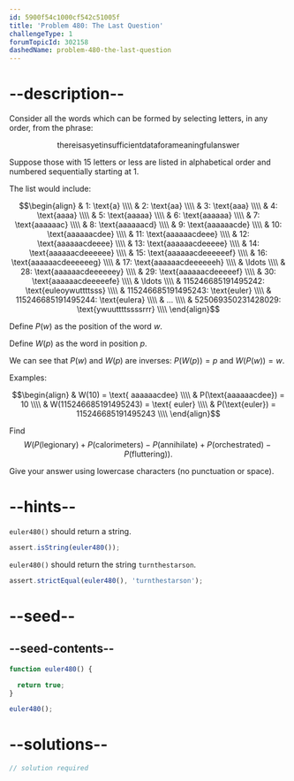 ```yaml
---
id: 5900f54c1000cf542c51005f
title: 'Problem 480: The Last Question'
challengeType: 1
forumTopicId: 302158
dashedName: problem-480-the-last-question
---
```


# --description--

Consider all the words which can be formed by selecting letters, in any order, from the phrase:

$$\mathbf{\text{thereisasyetinsufficientdataforameaningfulanswer}}$$

Suppose those with 15 letters or less are listed in alphabetical order and numbered sequentially starting at 1.

The list would include:

$$\begin{align}
  & 1: \text{a} \\\\
  & 2: \text{aa} \\\\
  & 3: \text{aaa} \\\\
  & 4: \text{aaaa} \\\\
  & 5: \text{aaaaa} \\\\
  & 6: \text{aaaaaa} \\\\
  & 7: \text{aaaaaac} \\\\
  & 8: \text{aaaaaacd} \\\\
  & 9: \text{aaaaaacde} \\\\
  & 10: \text{aaaaaacdee} \\\\
  & 11: \text{aaaaaacdeee} \\\\
  & 12: \text{aaaaaacdeeee} \\\\
  & 13: \text{aaaaaacdeeeee} \\\\
  & 14: \text{aaaaaacdeeeeee} \\\\
  & 15: \text{aaaaaacdeeeeeef} \\\\
  & 16: \text{aaaaaacdeeeeeeg} \\\\
  & 17: \text{aaaaaacdeeeeeeh} \\\\
  & \ldots \\\\
  & 28: \text{aaaaaacdeeeeeey} \\\\
  & 29: \text{aaaaaacdeeeeef} \\\\
  & 30: \text{aaaaaacdeeeeefe} \\\\
  & \ldots \\\\
  & 115246685191495242: \text{euleoywuttttsss} \\\\
  & 115246685191495243: \text{euler} \\\\
  & 115246685191495244: \text{eulera} \\\\
  & ... \\\\
  & 525069350231428029: \text{ywuuttttssssrrr} \\\\
\end{align}$$

Define $P(w)$ as the position of the word $w$.

Define $W(p)$ as the word in position $p$.

We can see that $P(w)$ and $W(p)$ are inverses: $P(W(p)) = p$ and $W(P(w)) = w$.

Examples:

$$\begin{align}
  & W(10) = \text{ aaaaaacdee} \\\\
  & P(\text{aaaaaacdee}) = 10 \\\\
  & W(115246685191495243) = \text{ euler} \\\\
  & P(\text{euler}) = 115246685191495243 \\\\
\end{align}$$

Find
$$W(P(\text{legionary}) + P(\text{calorimeters}) - P(\text{annihilate}) + P(\text{orchestrated}) - P(\text{fluttering})).$$

Give your answer using lowercase characters (no punctuation or space).

# --hints--

`euler480()` should return a string.

```js
assert.isString(euler480());
```

`euler480()` should return the string `turnthestarson`.

```js
assert.strictEqual(euler480(), 'turnthestarson');
```

# --seed--

## --seed-contents--

```js
function euler480() {

  return true;
}

euler480();
```

# --solutions--

```js
// solution required
```

